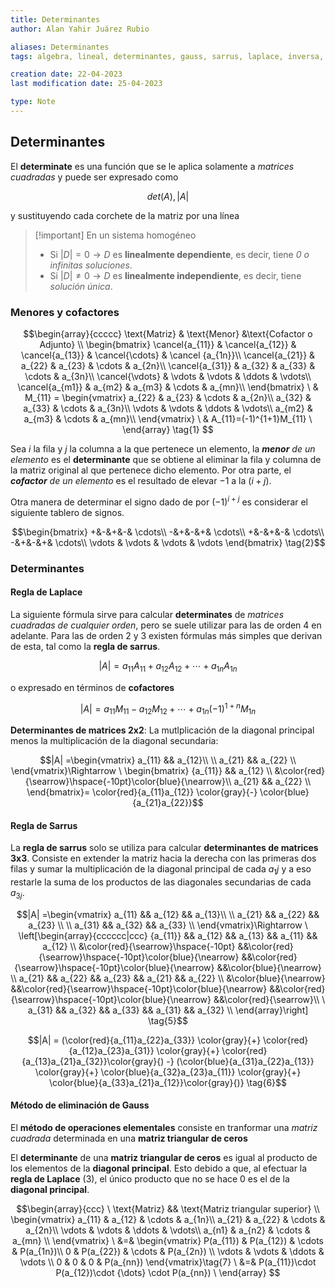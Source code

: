 ```yaml
---
title: Determinantes
author: Alan Yahir Juárez Rubio

aliases: Determinantes
tags: algebra, lineal, determinantes, gauss, sarrus, laplace, inversa, menor, cofactor, adjunta, triangular

creation date: 22-04-2023
last modification date: 25-04-2023

type: Note
---
```


## Determinantes

El **determinate** es una función que se le aplica solamente a _matrices cuadradas_ y puede ser expresado como 

$$det(A), |A|$$

y sustituyendo cada corchete de la matriz por una línea

> [!important] En un sistema homogéneo
> 
> - Si $|D| = 0 \to D$ es **linealmente dependiente**, es decir, tiene _0  o infinitas soluciones_. 
> - Si $|D| \neq 0 \to D$ es **linealmente independiente**, es decir, tiene _solución única_.

### Menores y cofactores

$$\begin{array}{ccccc}
\text{Matriz} & \text{Menor} &\text{Cofactor o Adjunto}
\\ 
\begin{bmatrix} \cancel{a_{11}} & \cancel{a_{12}} & \cancel{a_{13}} & \cancel{\cdots} & \cancel {a_{1n}}\\
\cancel{a_{21}} & a_{22} & a_{23} & \cdots & a_{2n}\\
\cancel{a_{31}} & a_{32} & a_{33} & \cdots & a_{3n}\\
\cancel{\vdots} & \vdots & \vdots & \ddots & \vdots\\ 
\cancel{a_{m1}} & a_{m2} & a_{m3} & \cdots & a_{mn}\\
\end{bmatrix}
\
& M_{11} = \begin{vmatrix}
a_{22} & a_{23} & \cdots & a_{2n}\\
a_{32} & a_{33} & \cdots & a_{3n}\\
\vdots & \vdots & \ddots & \vdots\\ 
a_{m2} & a_{m3} & \cdots & a_{mn}\\
\end{vmatrix} 
\
& A_{11}=(-1)^{1+1}M_{11}
\
\end{array} \tag{1}
$$

Sea $i$ la fila y $j$ la columna a la que pertenece un elemento, la _**menor** de un elemento_ es el **determinante** que se obtiene al eliminar la fila y columna de la matriz original al que pertenece dicho elemento. Por otra parte, el _**cofactor** de un elemento_ es el resultado de elevar $-1$ a la ($i + j$).

Otra manera de determinar el signo dado de por $(-1)^{i+j}$ es considerar el siguiente tablero de signos.

$$\begin{bmatrix}
+&-&+&-& \cdots\\
-&+&-&+& \cdots\\
+&-&+&-& \cdots\\  
-&+&-&+& \cdots\\
\vdots & \vdots & \vdots & \vdots 
\end{bmatrix} \tag{2}$$

### Determinantes

#### Regla de Laplace

La siguiente fórmula sirve para calcular **determinates** de _matrices cuadradas de cualquier orden_, pero se suele utilizar para las de orden 4 en adelante. Para las de orden 2 y 3 existen fórmulas más simples que derivan de esta, tal como la **regla de sarrus**.

$$|A| = a_{11}A_{11} + a_{12}A_{12} + \cdots + a_{1n}A_{1n} \tag{3}$$

o expresado en términos de **cofactores**

$$|A| = a_{11}M_{11} - a_{12}M_{12} + \cdots + a_{1n}(-1)^{1+n}M_{1n} \tag{4}$$

**Determinantes de matrices 2x2**: La mutlplicación de la diagonal principal menos la multiplicación de la diagonal secundaria: 

$$|A| =\begin{vmatrix} 
a_{11} && a_{12}\\
\\
a_{21} && a_{22} \\
\end{vmatrix}\Rightarrow
\
\begin{bmatrix}
{a_{11}} && a_{12} \\
&\color{red}{\searrow}\hspace{-10pt}\color{blue}{\nearrow}\\ 
a_{21} && a_{22}
\\
\end{bmatrix}= \color{red}{a_{11}a_{12}} \color{gray}{-} \color{blue}{a_{21}a_{22}}$$

#### Regla de Sarrus

La **regla de sarrus** solo se utiliza para calcular **determinantes de matrices 3x3**. Consiste en extender la matriz hacia la derecha con las primeras dos filas y sumar la multiplicación de la diagonal principal de cada $a_1j$ y a eso restarle la suma de los productos de las diagonales secundarias de cada $a_{3j}$.

$$|A| =\begin{vmatrix} 
a_{11} && a_{12} && a_{13}\\
\\
a_{21} && a_{22} && a_{23} \\
\\
a_{31} && a_{32} && a_{33} \\ 
\end{vmatrix}\Rightarrow
\
\left[\begin{array}{cccccc|ccc}
{a_{11}} && a_{12} && a_{13} && a_{11} && a_{12}
\\
&\color{red}{\searrow}\hspace{-10pt} &&\color{red}{\searrow}\hspace{-10pt}\color{blue}{\nearrow}  &&\color{red}{\searrow}\hspace{-10pt}\color{blue}{\nearrow}  &&\color{blue}{\nearrow} 
\\
a_{21} && a_{22} && a_{23} && a_{21} && a_{22}
\\
&\color{blue}{\nearrow} &&\color{red}{\searrow}\hspace{-10pt}\color{blue}{\nearrow}  &&\color{red}{\searrow}\hspace{-10pt}\color{blue}{\nearrow}  &&\color{red}{\searrow}\\
\
a_{31} && a_{32} && a_{33} && a_{31} && a_{32} 
\\ 
\end{array}\right] \tag{5}$$

$$|A| = (\color{red}{a_{11}a_{22}a_{33}} \color{gray}{+} \color{red}{a_{12}a_{23}a_{31}} \color{gray}{+} \color{red}{a_{13}a_{21}a_{32}}\color{gray}{) -} (\color{blue}{a_{31}a_{22}a_{13}} \color{gray}{+} \color{blue}{a_{32}a_{23}a_{11}} \color{gray}{+} \color{blue}{a_{33}a_{21}a_{12}}\color{gray}{)} \tag{6}$$

<!-- 123, 231, 312 -->

#### Método de eliminación de Gauss

El **método de operaciones elementales** consiste en tranformar una _matriz cuadrada_ determinada en una **matriz triangular de ceros**

El **determinante** de una **matriz triangular de ceros** es igual al producto de los elementos de la **diagonal principal**. Esto debido a que, al efectuar la **regla de Laplace** $(3)$, el único producto que no se hace 0 es el de la **diagonal principal**. 

$$\begin{array}{ccc}
\
\text{Matriz} && \text{Matriz triangular superior}
\\ 
\begin{vmatrix}
a_{11} & a_{12} & \cdots & a_{1n}\\
a_{21} & a_{22} & \cdots & a_{2n}\\
\vdots & \vdots & \ddots & \vdots\\ 
a_{n1} & a_{n2} & \cdots & a_{mn}
\\
\end{vmatrix}
\
&=& \begin{vmatrix}
P(a_{11}) & P(a_{12})   & \cdots & P(a_{1n})\\
0      & P(a_{22})            & \cdots & P(a_{2n}) \\
\vdots & \vdots      & \ddots & \vdots  \\ 
0      & 0           & 0      & P(a_{nn}) 
\end{vmatrix}\tag{7}
\
&=& P(a_{11})\cdot P(a_{12})\cdot {\dots} \cdot P(a_{nn})
\
\end{array}
$$

